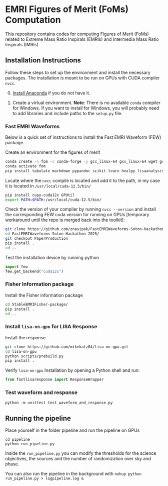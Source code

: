 # EMRI Figures of Merit (FoMs) Computation

This repository contains codes for computing Figures of Merit (FoMs) related to Extreme Mass Ratio Inspirals (EMRIs) and Intermedia Mass Ratio Inspirals (IMRIs).

## Installation Instructions

Follow these steps to set up the environment and install the necessary packages. The installation is meant to be run on GPUs with CUDA compiler `nvcc`.

0) [Install Anaconda](https://docs.anaconda.com/anaconda/install/) if you do not have it.

1) Create a virtual environment. **Note**: There is no available `conda` compiler for Windows. If you want to install for Windows, you will probably need to add libraries and include paths to the `setup.py` file.

### Fast EMRI Waveforms

Below is a quick set of instructions to install the Fast EMRI Waveform (FEW) package.

Create an environment for the figures of merit
```sh
conda create -n fom -c conda-forge -y gcc_linux-64 gxx_linux-64 wget gsl lapack=3.6.1 hdf5 numpy Cython python=3.12 pandas fortran-compiler
conda activate fom
pip install tabulate markdown pypandoc scikit-learn healpy lisaanalysistools seaborn corner scipy tqdm jupyter ipython h5py requests matplotlib eryn
```

Locate where the `nvcc` compile is located and add it to the path, in my case it is located in `/usr/local/cuda-12.5/bin/`
```sh
pip install cupy-cuda12x GPUtil
export PATH=$PATH:/usr/local/cuda-12.5/bin/
```

Check the version of your compiler by running `nvcc --version` and install the corresponding FEW cuda version for running on GPUs [temporary workaround until the repo is merged back into the toolkit]:
```sh
git clone https://github.com/znasipak/FastEMRIWaveforms-Soton-Hackathon-2025.git
cd FastEMRIWaveforms-Soton-Hackathon-2025/
git checkout PaperProduction
pip install .
cd ..
```

Test the installation device by running python
```python
import few
few.get_backend("cuda12x")
```

### Fisher Information package

Install the Fisher information package
```sh
cd StableEMRIFisher-package/
pip install .
cd ..
```

### Install `lisa-on-gpu` for LISA Response
Install the response
```sh
git clone https://github.com/mikekatz04/lisa-on-gpu.git
cd lisa-on-gpu
python scripts/prebuild.py
pip install .
```

Verify `lisa-on-gpu` Installation by opening a Python shell and run:

```python
from fastlisaresponse import ResponseWrapper
```

### Test waveform and response
```
python -m unittest test_waveform_and_response.py 
```

## Running the pipeline

Place yourself in the folder pipeline and run the pipeline on GPUs
```
cd pipeline
python run_pipeline.py
```

Inside the `run_pipeline.py` you can modify the thresholds for the science objectives, the sources and the number of randomization over sky and phase.

You can also run the pipeline in the background with `nohup python run_pipeline.py > logpipeline.log &`